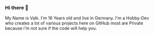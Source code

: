 ### Hi there 👋

My Name is Valk. 
I'm 16 Years old and live in Germany. 
I'm a Hobby-Dev who creates a lot of various projects here on GitHub most are Private because i'm not sure if the code will help you. 
